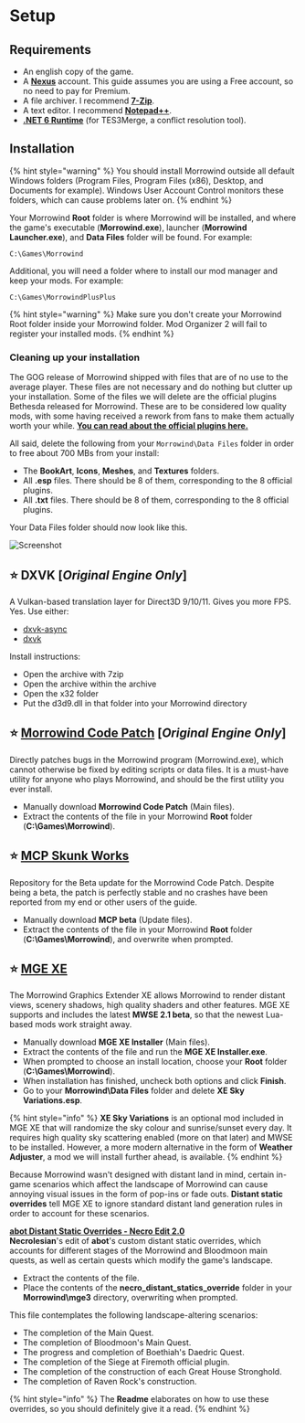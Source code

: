 # Setup

## Requirements

* An english copy of the game.
* A [**Nexus**](https://users.nexusmods.com/register) account. This guide assumes you are using a Free account, so no need to pay for Premium.
* A file archiver. I recommend [**7-Zip**](https://www.7-zip.org).
* A text editor. I recommend [**Notepad++**](https://notepad-plus-plus.org/downloads/v7.9.5/).
* [**.NET 6 Runtime**](https://dotnet.microsoft.com/en-us/download) (for TES3Merge, a conflict resolution tool).

## Installation

{% hint style="warning" %}
You should install Morrowind outside all default Windows folders (Program Files, Program Files (x86), Desktop, and Documents for example). Windows User Account Control monitors these folders, which can cause problems later on.
{% endhint %}

Your Morrowind **Root** folder is where Morrowind will be installed, and where the game's executable (**Morrowind.exe**), launcher (**Morrowind Launcher.exe**), and **Data Files** folder will be found. For example:

```text
C:\Games\Morrowind
```

Additional, you will need a folder where to install our mod manager and keep your mods. For example:

```text
C:\Games\MorrowindPlusPlus
```

{% hint style="warning" %}
Make sure you don't create your Morrowind Root folder inside your Morrowind folder. Mod Organizer 2 will fail to register your installed mods.
{% endhint %}

### Cleaning up your installation

The GOG release of Morrowind shipped with files that are of no use to the average player. These files are not necessary and do nothing but clutter up your installation. Some of the files we will delete are the official plugins Bethesda released for Morrowind. These are to be considered low quality mods, with some having received a rework from fans to make them actually worth your while. [**You can read about the official plugins here.**](https://en.uesp.net/wiki/Morrowind:Plugins)

All said, delete the following from your `Morrowind\Data Files` folder in order to free about 700 MBs from your install:

* The **BookArt**, **Icons**, **Meshes**, and **Textures** folders.
* All **.esp** files. There should be 8 of them, corresponding to the 8 official plugins.
* All **.txt** files. There should be 8 of them, corresponding to the 8 official plugins.

Your Data Files folder should now look like this.

![Screenshot](https://raw.githubusercontent.com/Sigourn/nerevarrising/master/pictures/Data_Files.png)

## ⭐ DXVK **[*Original Engine Only*]**

A Vulkan-based translation layer for Direct3D 9/10/11. Gives you more FPS. Yes. Use either:

* [dxvk-async](https://github.com/Sporif/dxvk-async/releases/latest)
* [dxvk](https://github.com/doitsujin/dxvk/releases/latest)

Install instructions:

* Open the archive with 7zip
* Open the archive within the archive
* Open the x32 folder
* Put the d3d9.dll in that folder into your Morrowind directory

## ⭐ [**Morrowind Code Patch**](https://www.nexusmods.com/morrowind/mods/19510) **[*Original Engine Only*]**

Directly patches bugs in the Morrowind program (Morrowind.exe), which cannot otherwise be fixed by editing scripts or data files. It is a must-have utility for anyone who plays Morrowind, and should be the first utility you ever install.

* Manually download **Morrowind Code Patch** (Main files).
* Extract the contents of the file in your Morrowind **Root** folder (**C:\Games\Morrowind**).

## ⭐ [**MCP Skunk Works**](https://www.nexusmods.com/morrowind/mods/26348)

Repository for the Beta update for the Morrowind Code Patch. Despite being a beta, the patch is perfectly stable and no crashes have been reported from my end or other users of the guide.

* Manually download **MCP beta** (Update files).
* Extract the contents of the file in your Morrowind **Root** folder (**C:\Games\Morrowind**), and overwrite when prompted.

## ⭐ [**MGE XE**](https://www.nexusmods.com/morrowind/mods/41102?)

The Morrowind Graphics Extender XE allows Morrowind to render distant views, scenery shadows, high quality shaders and other features. MGE XE supports and includes the latest **MWSE 2.1 beta**, so that the newest Lua-based mods work straight away.

* Manually download **MGE XE Installer** (Main files).
* Extract the contents of the file and run the **MGE XE Installer.exe**.
* When prompted to choose an install location, choose your **Root** folder (**C:\Games\Morrowind**).
* When installation has finished, uncheck both options and click **Finish**.
* Go to your **Morrowind\Data Files** folder and delete **XE Sky Variations.esp**.

{% hint style="info" %}
**XE Sky Variations** is an optional mod included in MGE XE that will randomize the sky colour and sunrise/sunset every day. It requires high quality sky scattering enabled (more on that later) and MWSE to be installed. However, a more modern alternative in the form of **Weather Adjuster**, a mod we will install further ahead, is available.
{% endhint %}

Because Morrowind wasn't designed with distant land in mind, certain in-game scenarios which affect the landscape of Morrowind can cause annoying visual issues in the form of pop-ins or fade outs. **Distant static overrides** tell MGE XE to ignore standard distant land generation rules in order to account for these scenarios.

[**abot Distant Static Overrides - Necro Edit 2.0**](https://www.dropbox.com/s/j25igx3p0m5bejs/Abot%20Distant%20Statics%20Override%20-%20Necro%20Edit%202.0.7z?dl=1)\
**Necrolesian**'s edit of **abot**'s custom distant static overrides, which accounts for different stages of the Morrowind and Bloodmoon main quests, as well as certain quests which modify the game's landscape.

* Extract the contents of the file.
* Place the contents of the **necro\_distant\_statics\_override** folder in your **Morrowind\mge3** directory, overwriting when prompted.

This file contemplates the following landscape-altering scenarios:

* The completion of the Main Quest.
* The completion of Bloodmoon's Main Quest.
* The progress and completion of Boethiah's Daedric Quest.
* The completion of the Siege at Firemoth official plugin.
* The completion of the construction of each Great House Stronghold.
* The completion of Raven Rock's construction.

{% hint style="info" %}
The **Readme** elaborates on how to use these overrides, so you should definitely give it a read.
{% endhint %}
